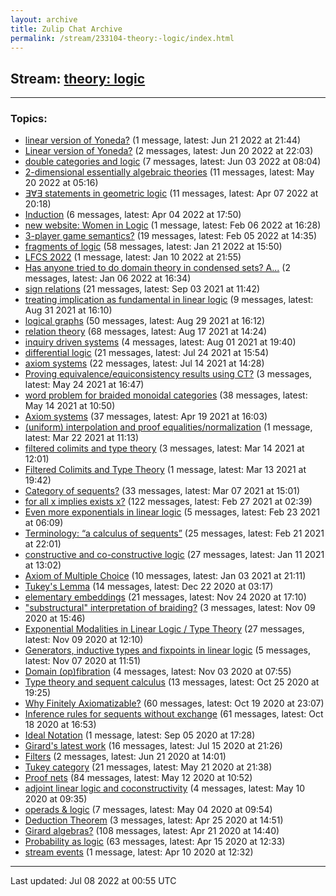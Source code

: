 ```yaml
---
layout: archive
title: Zulip Chat Archive
permalink: /stream/233104-theory:-logic/index.html
---
```


## Stream: [theory: logic](https://mattecapu.github.io/ct-zulip-archive/stream/233104-theory:-logic/index.html)
---

### Topics:

* [linear version of Yoneda?](topic/topic_linear.20version.20of.20Yoneda.3F.html) (1 message, latest: Jun 21 2022 at 21:44)
* [Linear version of Yoneda?](topic/topic_Linear.20version.20of.20Yoneda.3F.html) (2 messages, latest: Jun 20 2022 at 22:03)
* [double categories and logic](topic/topic_double.20categories.20and.20logic.html) (7 messages, latest: Jun 03 2022 at 08:04)
* [2-dimensional essentially algebraic theories](topic/topic_2-dimensional.20essentially.20algebraic.20theories.html) (11 messages, latest: May 20 2022 at 05:16)
* [∃∀∃ statements in geometric logic](topic/topic_.E2.88.83.E2.88.80.E2.88.83.20statements.20in.20geometric.20logic.html) (11 messages, latest: Apr 07 2022 at 20:18)
* [Induction](topic/topic_Induction.html) (6 messages, latest: Apr 04 2022 at 17:50)
* [new website: Women in Logic](topic/topic_new.20website.3A.20Women.20in.20Logic.html) (1 message, latest: Feb 06 2022 at 16:28)
* [3-player game semantics?](topic/topic_3-player.20game.20semantics.3F.html) (19 messages, latest: Feb 05 2022 at 14:35)
* [fragments of logic](topic/topic_fragments.20of.20logic.html) (58 messages, latest: Jan 21 2022 at 15:50)
* [LFCS 2022](topic/topic_LFCS.202022.html) (1 message, latest: Jan 10 2022 at 21:55)
* [Has anyone tried to do domain theory in condensed sets? A...](topic/topic_Has.20anyone.20tried.20to.20do.20domain.20theory.20in.20condensed.20sets.3F.20A.2E.2E.2E.html) (2 messages, latest: Jan 06 2022 at 16:34)
* [sign relations](topic/topic_sign.20relations.html) (21 messages, latest: Sep 03 2021 at 11:42)
* [treating implication as fundamental in linear logic](topic/topic_treating.20implication.20as.20fundamental.20in.20linear.20logic.html) (9 messages, latest: Aug 31 2021 at 16:10)
* [logical graphs](topic/topic_logical.20graphs.html) (50 messages, latest: Aug 29 2021 at 16:12)
* [relation theory](topic/topic_relation.20theory.html) (68 messages, latest: Aug 17 2021 at 14:24)
* [inquiry driven systems](topic/topic_inquiry.20driven.20systems.html) (4 messages, latest: Aug 01 2021 at 19:40)
* [differential logic](topic/topic_differential.20logic.html) (21 messages, latest: Jul 24 2021 at 15:54)
* [axiom systems](topic/topic_axiom.20systems.html) (22 messages, latest: Jul 14 2021 at 14:28)
* [Proving equivalence/equiconsistency results using CT?](topic/topic_Proving.20equivalence.2Fequiconsistency.20results.20using.20CT.3F.html) (3 messages, latest: May 24 2021 at 16:47)
* [word problem for braided monoidal categories](topic/topic_word.20problem.20for.20braided.20monoidal.20categories.html) (38 messages, latest: May 14 2021 at 10:50)
* [Axiom systems](topic/topic_Axiom.20systems.html) (37 messages, latest: Apr 19 2021 at 16:03)
* [(uniform) interpolation and proof equalities/normalization](topic/topic_(uniform).20interpolation.20and.20proof.20equalities.2Fnormalization.html) (1 message, latest: Mar 22 2021 at 11:13)
* [filtered colimits and type theory](topic/topic_filtered.20colimits.20and.20type.20theory.html) (3 messages, latest: Mar 14 2021 at 12:01)
* [Filtered Colimits and Type Theory](topic/topic_Filtered.20Colimits.20and.20Type.20Theory.html) (1 message, latest: Mar 13 2021 at 19:42)
* [Category of sequents?](topic/topic_Category.20of.20sequents.3F.html) (33 messages, latest: Mar 07 2021 at 15:01)
* [for all x implies exists x?](topic/topic_for.20all.20x.20implies.20exists.20x.3F.html) (122 messages, latest: Feb 27 2021 at 02:39)
* [Even more exponentials in linear logic](topic/topic_Even.20more.20exponentials.20in.20linear.20logic.html) (5 messages, latest: Feb 23 2021 at 06:09)
* [Terminology: “a calculus of sequents”](topic/topic_Terminology.3A.20.E2.80.9Ca.20calculus.20of.20sequents.E2.80.9D.html) (25 messages, latest: Feb 21 2021 at 22:01)
* [constructive and co-constructive logic](topic/topic_constructive.20and.20co-constructive.20logic.html) (27 messages, latest: Jan 11 2021 at 13:02)
* [Axiom of Multiple Choice](topic/topic_Axiom.20of.20Multiple.20Choice.html) (10 messages, latest: Jan 03 2021 at 21:11)
* [Tukey's Lemma](topic/topic_Tukey's.20Lemma.html) (14 messages, latest: Dec 22 2020 at 03:17)
* [elementary embeddings](topic/topic_elementary.20embeddings.html) (21 messages, latest: Nov 24 2020 at 17:10)
* ["substructural" interpretation of braiding?](topic/topic_.22substructural.22.20interpretation.20of.20braiding.3F.html) (3 messages, latest: Nov 09 2020 at 15:46)
* [Exponential Modalities in Linear Logic / Type Theory](topic/topic_Exponential.20Modalities.20in.20Linear.20Logic.20.2F.20Type.20Theory.html) (27 messages, latest: Nov 09 2020 at 12:10)
* [Generators, inductive types and fixpoints in linear logic](topic/topic_Generators.2C.20inductive.20types.20and.20fixpoints.20in.20linear.20logic.html) (5 messages, latest: Nov 07 2020 at 11:51)
* [Domain (op)fibration](topic/topic_Domain.20(op)fibration.html) (4 messages, latest: Nov 03 2020 at 07:55)
* [Type theory and sequent calculus](topic/topic_Type.20theory.20and.20sequent.20calculus.html) (13 messages, latest: Oct 25 2020 at 19:25)
* [Why Finitely Axiomatizable?](topic/topic_Why.20Finitely.20Axiomatizable.3F.html) (60 messages, latest: Oct 19 2020 at 23:07)
* [Inference rules for sequents without exchange](topic/topic_Inference.20rules.20for.20sequents.20without.20exchange.html) (61 messages, latest: Oct 18 2020 at 16:53)
* [Ideal Notation](topic/topic_Ideal.20Notation.html) (1 message, latest: Sep 05 2020 at 17:28)
* [Girard's latest work](topic/topic_Girard's.20latest.20work.html) (16 messages, latest: Jul 15 2020 at 21:26)
* [Filters](topic/topic_Filters.html) (2 messages, latest: Jun 21 2020 at 14:01)
* [Tukey category](topic/topic_Tukey.20category.html) (21 messages, latest: May 21 2020 at 21:38)
* [Proof nets](topic/topic_Proof.20nets.html) (84 messages, latest: May 12 2020 at 10:52)
* [adjoint linear logic and coconstructivity](topic/topic_adjoint.20linear.20logic.20and.20coconstructivity.html) (4 messages, latest: May 10 2020 at 09:35)
* [operads & logic](topic/topic_operads.20.26.20logic.html) (7 messages, latest: May 04 2020 at 09:54)
* [Deduction Theorem](topic/topic_Deduction.20Theorem.html) (3 messages, latest: Apr 25 2020 at 14:51)
* [Girard algebras?](topic/topic_Girard.20algebras.3F.html) (108 messages, latest: Apr 21 2020 at 14:40)
* [Probability as logic](topic/topic_Probability.20as.20logic.html) (63 messages, latest: Apr 15 2020 at 12:33)
* [stream events](topic/topic_stream.20events.html) (1 message, latest: Apr 10 2020 at 12:32)

<hr><p>Last updated: Jul 08 2022 at 00:55 UTC</p>